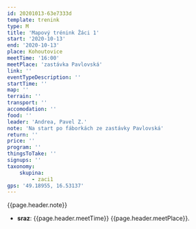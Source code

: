 ```yaml
---
id: 20201013-63e7333d
template: trenink
type: M
title: 'Mapový trénink Žáci 1'
start: '2020-10-13'
end: '2020-10-13'
place: Kohoutovice
meetTime: '16:00'
meetPlace: 'zastávka Pavlovská'
link: ''
eventTypeDescription: ''
startTime: ''
map: ''
terrain: ''
transport: ''
accomodation: ''
food: ''
leader: 'Andrea, Pavel Z.'
note: 'Na start po fáborkách ze zastávky Pavlovská'
return: ''
price: ''
program: ''
thingsToTake: ''
signups: ''
taxonomy:
    skupina:
        - zaci1
gps: '49.18955, 16.53137'
---
```


{{page.header.note}}
* **sraz**: {{page.header.meetTime}} {{page.header.meetPlace}}.
